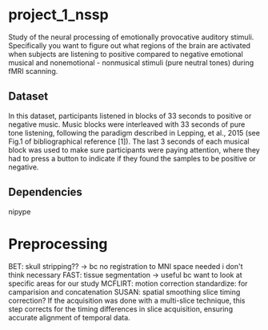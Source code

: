 # project_1_nssp
Study of the neural processing of emotionally provocative auditory stimuli. Specifically you want to figure out what regions of the brain are activated when subjects are listening to positive compared to negative emotional musical and nonemotional - nonmusical stimuli (pure neutral tones) during fMRI scanning.

## Dataset
In this dataset, participants listened in blocks of 33 seconds to positive or negative music. Music blocks were interleaved with 33 seconds of pure tone listening, following the paradigm described in Lepping, et al., 2015 (see Fig.1 of bibliographical reference [1]). The last 3 seconds of each musical block was used to make sure participants were paying attention, where they had to press a button to indicate if they found the samples to be positive or negative.

## Dependencies 
nipype



# Preprocessing
BET: skull stripping?? -> bc no registration to MNI space needed i don't think necessary 
FAST: tissue segmentation -> useful bc want to look at specific areas for our study
MCFLIRT: motion correction
standardize: for camparision and concatenation
SUSAN: spatial smoothing 
slice timing correction? If the acquisition was done with a multi-slice technique, this step corrects for the timing differences in slice acquisition, ensuring accurate alignment of temporal data.

